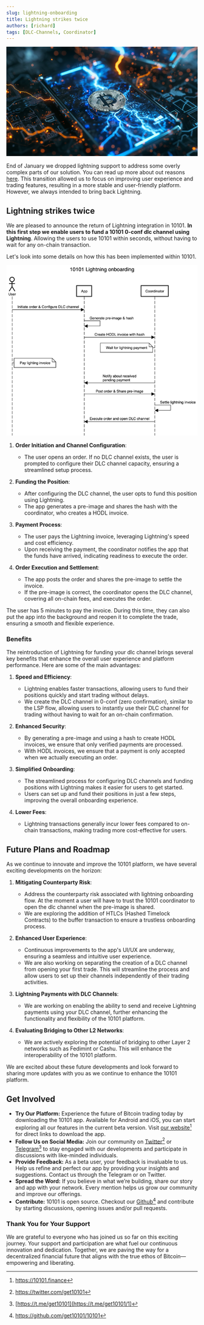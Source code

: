 ```yaml
---
slug: lightning-onboarding
title: Lightning strikes twice
authors: [richard]
tags: [DLC-Channels, Coordinator]
---
```


![](../static//2024-05-25-lightning-onboarding/struck-by-lightning.png)

End of January we dropped lightning support to address some overly complex parts of our solution. You can read up more about out reasons [here](https://10101.finance/blog/see-you-later-mr-lightning). This transition allowed us to focus on improving user experience and trading features, resulting in a more stable and user-friendly platform. However, we always intended to bring back Lightning.

## Lightning strikes twice

We are pleased to announce the return of Lightning integration in 10101. **In this first step we enable users to fund a 10101 0-conf dlc channel using Lightning**. Allowing the users to use 10101 within seconds, without having to wait for any on-chain transaction.

Let's look into some details on how this has been implemented within 10101.

![](../static//2024-05-25-lightning-onboarding/lightning-onboarding.png)

1. **Order Initiation and Channel Configuration**:

   - The user opens an order. If no DLC channel exists, the user is prompted to configure their DLC channel capacity, ensuring a streamlined setup process.

2. **Funding the Position**:

   - After configuring the DLC channel, the user opts to fund this position using Lightning.
   - The app generates a pre-image and shares the hash with the coordinator, who creates a HODL invoice.

3. **Payment Process**:

   - The user pays the Lightning invoice, leveraging Lightning's speed and cost efficiency.
   - Upon receiving the payment, the coordinator notifies the app that the funds have arrived, indicating readiness to execute the order.

4. **Order Execution and Settlement**:
   - The app posts the order and shares the pre-image to settle the invoice.
   - If the pre-image is correct, the coordinator opens the DLC channel, covering all on-chain fees, and executes the order.

The user has 5 minutes to pay the invoice. During this time, they can also put the app into the background and reopen it to complete the trade, ensuring a smooth and flexible experience.

### Benefits

The reintroduction of Lightning for funding your dlc channel brings several key benefits that enhance the overall user experience and platform performance. Here are some of the main advantages:

1. **Speed and Efficiency**:

   - Lightning enables faster transactions, allowing users to fund their positions quickly and start trading without delays.
   - We create the DLC channel in 0-conf (zero confirmation), similar to the LSP flow, allowing users to instantly use their DLC channel for trading without having to wait for an on-chain confirmation.

2. **Enhanced Security**:

   - By generating a pre-image and using a hash to create HODL invoices, we ensure that only verified payments are processed.
   - With HODL invoices, we ensure that a payment is only accepted when we actually executing an order.

3. **Simplified Onboarding**:

   - The streamlined process for configuring DLC channels and funding positions with Lightning makes it easier for users to get started.
   - Users can set up and fund their positions in just a few steps, improving the overall onboarding experience.

4. **Lower Fees**:
   - Lightning transactions generally incur lower fees compared to on-chain transactions, making trading more cost-effective for users.

## Future Plans and Roadmap

As we continue to innovate and improve the 10101 platform, we have several exciting developments on the horizon:

1. **Mitigating Counterparty Risk**:

   - Address the counterparty risk associated with lightning onboarding flow. At the moment a user will have to trust the 10101 coordinator to open the dlc channel when the pre-image is shared.
   - We are exploring the addition of HTLCs (Hashed Timelock Contracts) to the buffer transaction to ensure a trustless onboarding process.

2. **Enhanced User Experience**:

   - Continuous improvements to the app's UI/UX are underway, ensuring a seamless and intuitive user experience.
   - We are also working on separating the creation of a DLC channel from opening your first trade. This will streamline the process and allow users to set up their channels independently of their trading activities.

3. **Lightning Payments with DLC Channels**:

   - We are working on enabling the ability to send and receive Lightning payments using your DLC channel, further enhancing the functionality and flexibility of the 10101 platform.

4. **Evaluating Bridging to Other L2 Networks**:
   - We are actively exploring the potential of bridging to other Layer 2 networks such as Fedimint or Cashu. This will enhance the interoperability of the 10101 platform.

We are excited about these future developments and look forward to sharing more updates with you as we continue to enhance the 10101 platform.

## Get Involved

- **Try Our Platform:** Experience the future of Bitcoin trading today by downloading the 10101 app. Available for Android and iOS, you can start exploring all our features in the current beta version. Visit [our website](https://10101.finance/)[^website] for direct links to download the app.
- **Follow Us on Social Media:** Join our community on [Twitter](https://twitter.com/get10101)[^twitter] or [Telegram](https://t.me/get10101/1)[^telegram] to stay engaged with our developments and participate in discussions with like-minded individuals.
- **Provide Feedback:** As a beta user, your feedback is invaluable to us. Help us refine and perfect our app by providing your insights and suggestions. Contact us through the Telegram or on Twitter.
- **Spread the Word:** If you believe in what we’re building, share our story and app with your network. Every mention helps us grow our community and improve our offerings.
- **Contribute:** 10101 is open source. Checkout our [Github](https://github.com/get10101/10101)[^github] and contribute by starting discussions, opening issues and/or pull requests.

### Thank You for Your Support

We are grateful to everyone who has joined us so far on this exciting journey.
Your support and participation are what fuel our continuous innovation and dedication.
Together, we are paving the way for a decentralized financial future that aligns with the true ethos of Bitcoin—empowering and liberating.

[^website]: https://10101.finance
[^twitter]: https://twitter.com/get10101
[^telegram]: [https://t.me/get10101](https://t.me/get10101/1)
[^github]: https://github.com/get10101/10101
